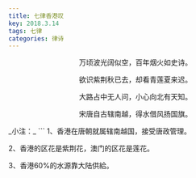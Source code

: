```yaml
---
title: 七律香港叹
key: 2018.3.14
tags: 七律
categories: 律诗
---
```


<p align="center">万顷波光阔似空，百年烟火如史诗。
</p>
<p align="center">欲识紫荆秋已去，却看青莲夏来迟。
</p>
<p align="center">大路占中无人问，小心向北有天知。
</p>
<p align="center">宋唐自古辖南越，得水借风扬国旗。
</p>
_小注：_
```
1、香港在唐朝就属辖南越国，接受唐政管理。

2、香港的区花是紫荆花，澳门的区花是莲花。

3、香港60%的水源靠大陆供給。

```